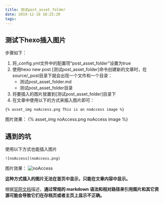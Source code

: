 ```yaml
---
title: 测试post_asset_folder
date: 2019-12-18 10:25:20
tags:
---
```

## 测试下hexo插入图片
步骤如下：
1. 将_config.yml文件中的配置项“post_asset_folder”设置为true
2. 使用hexo new post [测试post_asset_folder]命令创建新的文章时，在source/_post目录下就会出现一个文件和一个目录：
   - 测试post_asset_folder.md
   - 测试post_asset_folder目录
3. 将要插入的图片放置到[测试post_asset_folder]目录下
4. 在文章中使用以下的方式来插入图片即可：

```
{% asset_img noAccess.png This is an noAccess image %}
```
图片效果：
{% asset_img noAccess.png noAccess image %}

## 遇到的坑
使用以下方式也能插入图片

```
![noAccess](noAccess.png)
```

图片效果：
![noAccess](noAccess.png)

**这种方式插入的图片无法在首页中显示，只能在文章内容中显示。**

根据[官网文档](https://hexo.io/zh-cn/docs/asset-folders.html#%E7%9B%B8%E5%AF%B9%E8%B7%AF%E5%BE%84%E5%BC%95%E7%94%A8%E7%9A%84%E6%A0%87%E7%AD%BE%E6%8F%92%E4%BB%B6)描述，**通过常规的 markdown 语法和相对路径来引用图片和其它资源可能会导致它们在存档页或者主页上显示不正确。**
